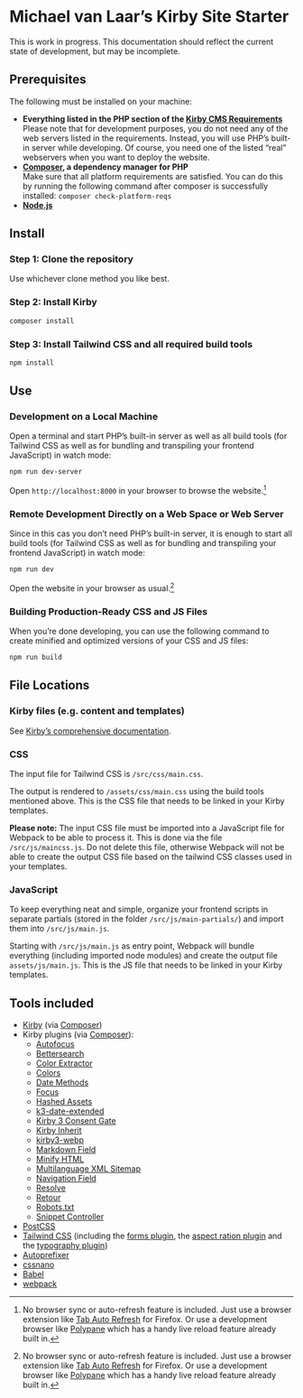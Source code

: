# Michael van Laar’s Kirby Site Starter

This is work in progress. This documentation should reflect the current state of development, but may be incomplete.

## Prerequisites

The following must be installed on your machine:

- **Everything listed in the PHP section of the [Kirby CMS Requirements](https://getkirby.com/docs/guide/quickstart#requirements)**  
  Please note that for development purposes, you do not need any of the web servers listed in the requirements. Instead, you will use PHP’s built-in server while developing. Of course, you need one of the listed “real” webservers when you want to deploy the website.
- **[Composer](https://getcomposer.org/), a dependency manager for PHP**  
  Make sure that all platform requirements are satisfied. You can do this by running the following command after composer is successfully installed: `composer check-platform-reqs`
- **[Node.js](https://nodejs.org/)**

## Install

### Step 1: Clone the repository

Use whichever clone method you like best.

### Step 2: Install Kirby

```bash
composer install
```

### Step 3: Install Tailwind CSS and all required build tools

```bash
npm install
```

## Use

### Development on a Local Machine

Open a terminal and start PHP’s built-in server as well as all build tools (for Tailwind CSS as well as for bundling and transpiling your frontend JavaScript) in watch mode:

```bash
npm run dev-server
```

Open `http://localhost:8000` in your browser to browse the website.[^1]

### Remote Development Directly on a Web Space or Web Server

Since in this cas you don’t need PHP’s built-in server, it is enough to start all build tools (for Tailwind CSS as well as for bundling and transpiling your frontend JavaScript) in watch mode:

```bash
npm run dev
```

Open the website in your browser as usual.[^1]

### Building Production-Ready CSS and JS Files

When you’re done developing, you can use the following command to create minified and optimized versions of your CSS and JS files:

```bash
npm run build
```

## File Locations

### Kirby files (e.g. content and templates)

See [Kirby’s comprehensive documentation](https://getkirby.com/docs/guide).

### CSS

The input file for Tailwind CSS is `/src/css/main.css`.

The output is rendered to `/assets/css/main.css` using the build tools mentioned above. This is the CSS file that needs to be linked in your Kirby templates.

**Please note:** The input CSS file must be imported into a JavaScript file for Webpack to be able to process it. This is done via the file `/src/js/maincss.js`. Do not delete this file, otherwise Webpack will not be able to create the output CSS file based on the tailwind CSS classes used in your templates.

### JavaScript

To keep everything neat and simple, organize your frontend scripts in separate partials (stored in the folder `/src/js/main-partials/`) and import them into `/src/js/main.js`.

Starting with `/src/js/main.js` as entry point, Webpack will bundle everything (including imported node modules) and create the output file `assets/js/main.js`. This is the JS file that needs to be linked in your Kirby templates.

## Tools included

- [Kirby](https://getkirby.com/) (via [Composer](https://getcomposer.org/))
- Kirby plugins (via [Composer](https://getcomposer.org/)):
  - [Autofocus](https://github.com/sylvainjule/kirby-autofocus)
  - [Bettersearch](https://github.com/bvdputte/kirby-bettersearch)
  - [Color Extractor](https://github.com/sylvainjule/kirby-colorextractor)
  - [Colors](https://github.com/hananils/kirby-colors)
  - [Date Methods](https://github.com/hananils/kirby-date-methods)
  - [Focus](https://github.com/flokosiol/kirby-focus)
  - [Hashed Assets](https://github.com/johannschopplich/kirby-hashed-assets)
  - [k3-date-extended](https://github.com/Adspectus/k3-date-extended)
  - [Kirby 3 Consent Gate](https://github.com/fendinger/kirby3-consent-gate)
  - [Kirby Inherit](https://github.com/youngcut/kirby-inherit)
  - [kirby3-webp](https://github.com/felixhaeberle/kirby3-webp)
  - [Markdown Field](https://github.com/fabianmichael/kirby-markdown-field)
  - [Minify HTML](https://github.com/afbora/kirby-minify-html)
  - [Multilanguage XML Sitemap](https://github.com/isaactopo/xmlsitemap)
  - [Navigation Field](https://github.com/chrisbeluga/kirby-navigation)
  - [Resolve](https://github.com/lukaskleinschmidt/kirby-resolve)
  - [Retour](https://github.com/distantnative/retour-for-kirby)
  - [Robots.txt](https://github.com/bnomei/kirby3-robots-txt)
  - [Snippet Controller](https://github.com/lukaskleinschmidt/kirby-snippet-controller)
- [PostCSS](https://postcss.org/)
- [Tailwind CSS](https://tailwindcss.com/) (including the [forms plugin](https://tailwindcss.com/docs/plugins#forms), the [aspect ration plugin](https://tailwindcss.com/docs/plugins#aspect-ratio) and the [typography plugin](https://tailwindcss.com/docs/plugins#typography))
- [Autoprefixer](https://github.com/postcss/autoprefixer)
- [cssnano](https://cssnano.co/)
- [Babel](https://babeljs.io/)
- [webpack](https://webpack.js.org/)

[^1]: No browser sync or auto-refresh feature is included. Just use a browser extension like [Tab Auto Refresh](https://addons.mozilla.org/de/firefox/addon/tab-auto-refresh/) for Firefox. Or use a development browser like [Polypane](https://polypane.app/) which has a handy live reload feature already built in.
